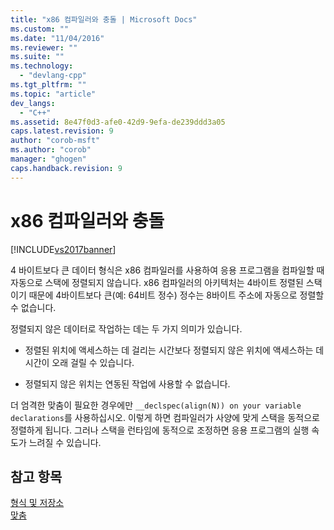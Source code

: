 ```yaml
---
title: "x86 컴파일러와 충돌 | Microsoft Docs"
ms.custom: ""
ms.date: "11/04/2016"
ms.reviewer: ""
ms.suite: ""
ms.technology: 
  - "devlang-cpp"
ms.tgt_pltfrm: ""
ms.topic: "article"
dev_langs: 
  - "C++"
ms.assetid: 8e47f0d3-afe0-42d9-9efa-de239ddd3a05
caps.latest.revision: 9
author: "corob-msft"
ms.author: "corob"
manager: "ghogen"
caps.handback.revision: 9
---
```

# x86 컴파일러와 충돌
[!INCLUDE[vs2017banner](../assembler/inline/includes/vs2017banner.md)]

4 바이트보다 큰 데이터 형식은 x86 컴파일러를 사용하여 응용 프로그램을 컴파일할 때 자동으로 스택에 정렬되지 않습니다.  x86 컴파일러의 아키텍처는 4바이트 정렬된 스택이기 때문에 4바이트보다 큰\(예: 64비트 정수\) 정수는 8바이트 주소에 자동으로 정렬할 수 없습니다.  
  
 정렬되지 않은 데이터로 작업하는 데는 두 가지 의미가 있습니다.  
  
-   정렬된 위치에 액세스하는 데 걸리는 시간보다 정렬되지 않은 위치에 액세스하는 데 시간이 오래 걸릴 수 있습니다.  
  
-   정렬되지 않은 위치는 연동된 작업에 사용할 수 없습니다.  
  
 더 엄격한 맞춤이 필요한 경우에만 `__declspec(align(N)) on your variable declarations`를 사용하십시오.  이렇게 하면 컴파일러가 사양에 맞게 스택을 동적으로 정렬하게 됩니다.  그러나 스택을 런타임에 동적으로 조정하면 응용 프로그램의 실행 속도가 느려질 수 있습니다.  
  
## 참고 항목  
 [형식 및 저장소](../build/types-and-storage.md)   
 [맞춤](../cpp/align-cpp.md)
